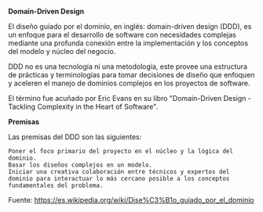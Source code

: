 **Domain-Driven Design**

El diseño guiado por el dominio, en inglés: domain-driven design (DDD), es un enfoque para el desarrollo de software con necesidades complejas mediante una profunda conexión entre la implementación y los conceptos del modelo y núcleo del negocio.

DDD no es una tecnología ni una metodología, este provee una estructura de prácticas y terminologías para tomar decisiones de diseño que enfoquen y aceleren el manejo de dominios complejos en los proyectos de software.

El término fue acuñado por Eric Evans en su libro "Domain-Driven Design - Tackling Complexity in the Heart of Software".

**Premisas**

Las premisas del DDD son las siguientes:

    Poner el foco primario del proyecto en el núcleo y la lógica del dominio.
    Basar los diseños complejos en un modelo.
    Iniciar una creativa colaboración entre técnicos y expertos del dominio para interactuar lo más cercano posible a los conceptos fundamentales del problema.

Fuente: https://es.wikipedia.org/wiki/Dise%C3%B1o_guiado_por_el_dominio
